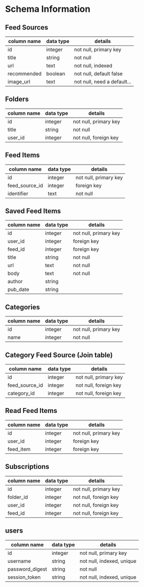 # Schema Information

## Feed Sources
column name | data type | details
------------|-----------|-----------------------
id          | integer   | not null, primary key
title       | string    | not null
url         | text      | not null, indexed
recommended | boolean   | not null, default false
image_url   | text      | not null, need a default...

## Folders
column name | data type | details
------------|-----------|-----------------------
id          | integer   | not null, primary key
title       | string    | not null
user_id     | integer   | not null, foreign key

## Feed Items
column name     | data type | details
----------------|-----------|-----------------------
id              | integer   | not null, primary key
feed_source_id  | integer   | foreign key
identifier      | text      | not null

## Saved Feed Items
column name | data type | details
------------|-----------|-----------------------
id          | integer   | not null, primary key
user_id     | integer   | foreign key
feed_id     | integer   | foreign key
title       | string    | not null
url         | text      | not null
body        | text      | not null
author      | string    | 
pub_date    | string    | 

## Categories
column name | data type | details
------------|-----------|-----------------------
id          | integer   | not null, primary key
name        | integer   | not null

## Category Feed Source (Join table)
column name      | data type | details
-----------------|-----------|-----------------------
id               | integer   | not null, primary key
feed_source_id   | integer   | not null, foreign key
category_id      | integer   | not null, foreign key

## Read Feed Items
column name | data type | details
------------|-----------|-----------------------
id          | integer   | not null, primary key
user_id     | integer   | foreign key
feed_item   | integer   | foreign key

## Subscriptions
column name   | data type | details
--------------|-----------|-----------------------
id            | integer   | not null, primary key
folder_id     | integer   | not null, foreign key
user_id       | integer   | not null, foreign key
feed_id       | integer   | not null, foreign key

## users
column name     | data type | details
----------------|-----------|-----------------------
id              | integer   | not null, primary key
username        | string    | not null, indexed, unique
password_digest | string    | not null
session_token   | string    | not null, indexed, unique
